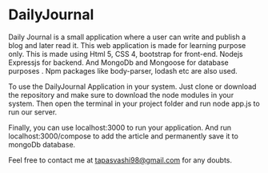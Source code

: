 # DailyJournal
Daily Journal is a small application where a user can write and publish a blog and later read it. This web application is made for learning purpose only. This is made using Html 5, CSS 4, bootstrap for front-end. Nodejs Expressjs for backend. And MongoDb and Mongoose for database purposes . Npm packages like body-parser, lodash etc are also used.


To use the DailyJournal Application in your system. Just clone or download the repository and make sure to download the node modules in your system.
Then open the terminal in your project folder and run node app.js to run our server.

Finally, you can use localhost:3000 to run your application. And run localhost:3000/compose to add the article and permanently save it to mongoDb database.

Feel free to contact me at tapasvashi98@gmail.com for any doubts.
